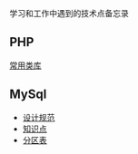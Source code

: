 学习和工作中遇到的技术点备忘录

## PHP
[常用类库](https://github.com/Requesponse/technical-notes/blob/master/PHP/%E5%B8%B8%E7%94%A8%E7%B1%BB%E5%BA%93.md)



## MySql
- [设计规范](https://github.com/Requesponse/technology-notes/blob/master/SQL/MySql%20%E8%AE%BE%E8%AE%A1%E8%A7%84%E8%8C%83.md)
- [知识点](https://github.com/Requesponse/technical-notes/blob/master/SQL/MySql%20%E7%9F%A5%E8%AF%86%E7%82%B9.md)
- [分区表](https://github.com/Requesponse/technical-notes/blob/master/SQL/MySql%20%E5%88%86%E5%8C%BA%E8%A1%A8.md)
